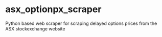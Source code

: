 # asx_optionpx_scraper
Python based web scraper for scraping delayed options prices from the ASX stockexchange website
